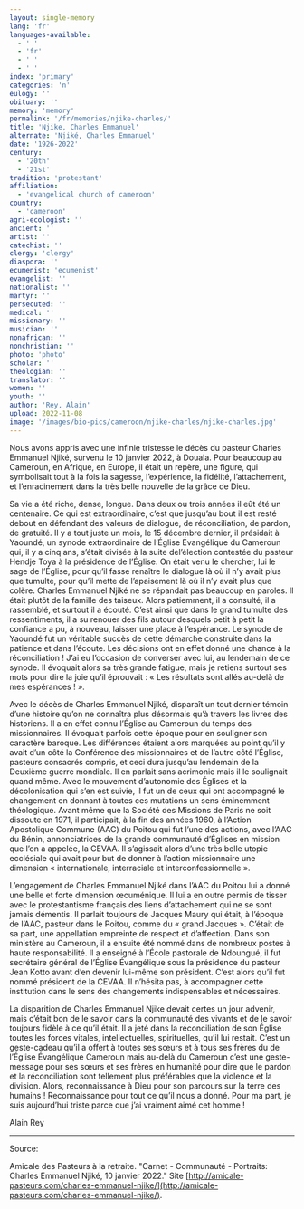 ```yaml
---
layout: single-memory
lang: 'fr'
languages-available:
  - ' '
  - 'fr'
  - ' '
  - ' '
index: 'primary'
categories: 'n'
eulogy: ''
obituary: ''
memory: 'memory'
permalink: '/fr/memories/njike-charles/'
title: 'Njike, Charles Emmanuel'
alternate: 'Njiké, Charles Emmanuel'
date: '1926-2022'
century:
  - '20th'
  - '21st'
tradition: 'protestant'
affiliation:
  - 'evangelical church of cameroon'
country:
  - 'cameroon'
agri-ecologist: ''
ancient: ''
artist: ''
catechist: ''
clergy: 'clergy'
diaspora: ''
ecumenist: 'ecumenist'
evangelist: ''
nationalist: ''
martyr: ''
persecuted: ''
medical: ''
missionary: ''
musician: ''
nonafrican: ''
nonchristian: ''
photo: 'photo'
scholar: ''
theologian: ''
translator: ''
women: ''
youth: ''
author: 'Rey, Alain'
upload: 2022-11-08
image: '/images/bio-pics/cameroon/njike-charles/njike-charles.jpg'
---
```


Nous avons appris avec une infinie tristesse le décès du pasteur Charles Emmanuel Njiké, survenu le 10 janvier 2022, à Douala. Pour beaucoup au Cameroun, en Afrique, en Europe, il était un repère, une figure, qui symbolisait tout à la fois la sagesse, l’expérience, la fidélité, l’attachement, et l’enracinement dans la très belle nouvelle de la grâce de Dieu.

Sa vie a été riche, dense, longue. Dans deux ou trois années il eût été un centenaire. Ce qui est extraordinaire, c’est que jusqu’au bout il est resté debout en défendant des valeurs de dialogue, de réconciliation, de pardon, de gratuité. Il y a tout juste un mois, le 15 décembre dernier, il présidait à Yaoundé, un synode extraordinaire de l’Église Évangélique du Cameroun qui, il y a cinq ans, s’était divisée à la suite del’élection contestée du pasteur Hendje Toya à la présidence de l’Église. On était venu le chercher, lui le sage de l’Église, pour qu’il fasse renaître le dialogue là où il n’y avait plus que tumulte, pour qu’il mette de l’apaisement là où il n’y avait plus que colère. Charles Emmanuel Njiké ne se répandait pas beaucoup en paroles. Il était plutôt de la famille des taiseux. Alors patiemment, il a consulté, il a rassemblé, et surtout il a écouté. C’est ainsi que dans le grand tumulte des ressentiments, il a su renouer des fils autour desquels petit à petit la confiance a pu, à nouveau, laisser une place à l’espérance. Le synode de Yaoundé fut un véritable succès de cette démarche construite dans la patience et dans l’écoute. Les décisions ont en effet donné une chance à la réconciliation ! J’ai eu l’occasion de converser avec lui, au lendemain de ce synode. Il évoquait alors sa très grande fatigue, mais je retiens surtout ses mots pour dire la joie qu’il éprouvait : « Les résultats sont allés au-delà de mes espérances ! ».

Avec le décès de Charles Emmanuel Njiké, disparaît un tout dernier témoin d’une histoire qu’on ne connaîtra plus désormais qu’à travers les livres des historiens. Il a en effet connu l’Église au Cameroun du temps des missionnaires. Il évoquait parfois cette époque pour en souligner son caractère baroque. Les différences étaient alors marquées au point qu’il y avait d’un côté la Conférence des missionnaires et de l’autre côté l’Église, pasteurs consacrés compris, et ceci dura jusqu’au lendemain de la Deuxième guerre mondiale. Il en parlait sans acrimonie mais il le soulignait quand même. Avec le mouvement d’autonomie des Églises et la décolonisation qui s’en est suivie, il fut un de ceux qui ont accompagné le changement en donnant à toutes ces mutations un sens éminemment théologique. Avant même que la Société des Missions de Paris ne soit dissoute en 1971, il participait, à la fin des années 1960, à l’Action Apostolique Commune (AAC) du Poitou qui fut l’une des actions, avec l’AAC du Bénin, annonciatrices de la grande communauté d’Églises en mission que l’on a appelée, la CEVAA. Il s’agissait alors d’une très belle utopie ecclésiale qui avait pour but de donner à l’action missionnaire une dimension « internationale, interraciale et interconfessionnelle ».

L’engagement de Charles Emmanuel Njiké dans l’AAC du Poitou lui a donné une belle et forte dimension œcuménique. Il lui a en outre permis de tisser avec le protestantisme français des liens d’attachement qui ne se sont jamais démentis. Il parlait toujours de Jacques Maury qui était, à l’époque de l’AAC, pasteur dans le Poitou, comme du « grand Jacques ». C’était de sa part, une appellation empreinte de respect et d’affection. Dans son ministère au Cameroun, il a ensuite été nommé dans de nombreux postes à haute responsabilité. Il a enseigné à l’École pastorale de Ndoungué, il fut secrétaire général de l’Église Évangélique sous la présidence du pasteur Jean Kotto avant d’en devenir lui-même son président. C’est alors qu’il fut nommé président de la CEVAA. Il n’hésita pas, à accompagner cette institution dans le sens des changements indispensables et nécessaires.

La disparition de Charles Emmanuel Njike devait certes un jour advenir, mais c’était bon de le savoir dans la communauté des vivants et de le savoir toujours fidèle à ce qu’il était. Il a jeté dans la réconciliation de son Église toutes les forces vitales, intellectuelles, spirituelles, qu’il lui restait. C’est un geste-cadeau qu’il a offert à toutes ses sœurs et à tous ses frères du de l’Église Évangélique Cameroun mais au-delà du Cameroun c’est une geste-message pour ses sœurs et ses frères en humanité pour dire que le pardon et la réconciliation sont tellement plus préférables que la violence et la division. Alors, reconnaissance à Dieu pour son parcours sur la terre des humains ! Reconnaissance pour tout ce qu’il nous a donné. Pour ma part, je suis aujourd’hui triste parce que j’ai vraiment aimé cet homme !

Alain Rey

---

Source:  

Amicale des Pasteurs à la retraite. "Carnet - Communauté - Portraits: Charles Emmanuel Njiké, 10 janvier 2022." Site [http://amicale-pasteurs.com/charles-emmanuel-njike/](http://amicale-pasteurs.com/charles-emmanuel-njike/).

